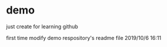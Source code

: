 # demo
just create for learning github


first time modify demo respository's readme file 2019/10/6 16:11
